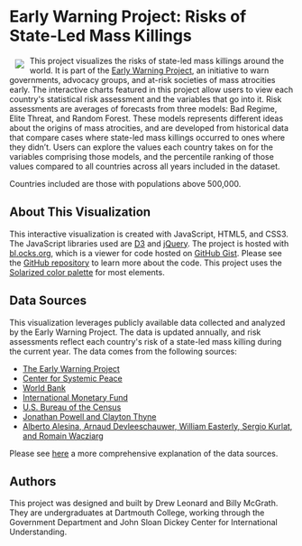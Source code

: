# Early Warning Project: Risks of State-Led Mass Killings
<a href="https://www.earlywarningproject.org/"><img src="https://www.ushmm.org/m/img/EWP-logo.jpg" align="left" hspace="10" vspace="6"></a>
This project visualizes the risks of state-led mass killings around the world. It is part of the <a href="https://www.earlywarningproject.org/">Early Warning Project</a>, an initiative to warn governments, advocacy groups, and at-risk societies of mass atrocities early. The interactive charts featured in this project allow users to view each country's statistical risk assessment and the variables that go into it. Risk assessments are averages of forecasts from three models: Bad Regime, Elite Threat, and Random Forest. These models represents different ideas about the origins of mass atrocities, and are developed from historical data that compare cases where state-led mass killings occurred to ones where they didn’t. Users can explore the values each country takes on for the variables comprising those models, and the percentile ranking of those values compared to all countries across all years included in the dataset. 

Countries included are those with populations above 500,000.

## About This Visualization

This interactive visualization is created with JavaScript, HTML5, and CSS3. The JavaScript libraries used are <a href="https://d3js.org/">D3</a> and <a href="https://jquery.com/">jQuery</a>. The project is hosted with <a href="https://bl.ocks.org/-/about">bl.ocks.org</a>, which is a viewer for code hosted on <a href="https://gist.github.com/">GitHub Gist</a>. Please see the <a href="https://github.com/drewleonard/ewp-risk">GitHub repository</a> to learn more about the code. This project uses the <a href="http://ethanschoonover.com/solarized">Solarized color palette</a> for most elements.

## Data Sources

This visualization leverages publicly available data collected and analyzed by the Early Warning Project. The data is updated annually, and risk assessments reflect each country's risk of a state-led mass killing during the current year. The data comes from the following sources:

* <a href="https://github.com/ulfelder/earlywarningproject-statrisk-replication">The Early Warning Project</a>
* <a href="http://www.systemicpeace.org/">Center for Systemic Peace</a>
* <a href="http://data.worldbank.org/products/wdi">World Bank</a>
* <a href="http://www.imf.org/external/data.htm">International Monetary Fund</a>
* <a href="https://www.census.gov/">U.S. Bureau of the Census</a>
* <a href="http://www.uky.edu/~clthyn2/coup_data/home.htm">Jonathan Powell and Clayton Thyne</a>
* <a href="https://goo.gl/iAaWuM">Alberto Alesina, Arnaud Devleeschauwer, William Easterly, Sergio Kurlat, and Romain Wacziarg</a>

Please see <a href="http://www.earlywarningproject.com/2015/03/19/data-sources">here</a> a more comprehensive explanation of the data sources.

## Authors

This project was designed and built by Drew Leonard and Billy McGrath. They are undergraduates at Dartmouth College, working through the Government Department and John Sloan Dickey Center for International Understanding.